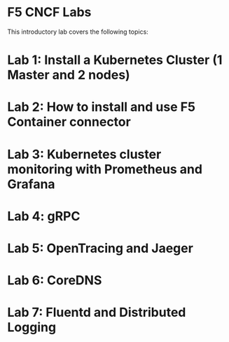 F5 CNCF Labs
==================

This introductory lab covers the following topics:


Lab 1: Install a Kubernetes Cluster (1 Master and 2 nodes)
===================================================
Lab 2: How to install and use F5 Container connector
====================================================
Lab 3: Kubernetes cluster monitoring with Prometheus and Grafana
====================================================
Lab 4: gRPC
====================================================
Lab 5: OpenTracing and Jaeger
====================================================
Lab 6: CoreDNS
====================================================
Lab 7: Fluentd and Distributed Logging
====================================================
